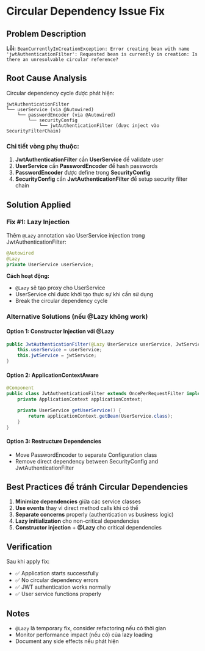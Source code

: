 # Circular Dependency Issue Fix

## Problem Description

**Lỗi:** `BeanCurrentlyInCreationException: Error creating bean with name 'jwtAuthenticationFilter': Requested bean is currently in creation: Is there an unresolvable circular reference?`

## Root Cause Analysis

Circular dependency cycle được phát hiện:

```
jwtAuthenticationFilter
└── userService (via @Autowired)
    └── passwordEncoder (via @Autowired)
        └── securityConfig
            └── jwtAuthenticationFilter (được inject vào SecurityFilterChain)
```

### Chi tiết vòng phụ thuộc:

1. **JwtAuthenticationFilter** cần **UserService** để validate user
2. **UserService** cần **PasswordEncoder** để hash passwords
3. **PasswordEncoder** được define trong **SecurityConfig**
4. **SecurityConfig** cần **JwtAuthenticationFilter** để setup security filter chain

## Solution Applied

### Fix #1: Lazy Injection

Thêm `@Lazy` annotation vào UserService injection trong JwtAuthenticationFilter:

```java
@Autowired
@Lazy
private UserService userService;
```

**Cách hoạt động:**

- `@Lazy` sẽ tạo proxy cho UserService
- UserService chỉ được khởi tạo thực sự khi cần sử dụng
- Break the circular dependency cycle

### Alternative Solutions (nếu @Lazy không work)

#### Option 1: Constructor Injection với @Lazy

```java
public JwtAuthenticationFilter(@Lazy UserService userService, JwtService jwtService) {
    this.userService = userService;
    this.jwtService = jwtService;
}
```

#### Option 2: ApplicationContextAware

```java
@Component
public class JwtAuthenticationFilter extends OncePerRequestFilter implements ApplicationContextAware {
    private ApplicationContext applicationContext;

    private UserService getUserService() {
        return applicationContext.getBean(UserService.class);
    }
}
```

#### Option 3: Restructure Dependencies

- Move PasswordEncoder to separate Configuration class
- Remove direct dependency between SecurityConfig and JwtAuthenticationFilter

## Best Practices để tránh Circular Dependencies

1. **Minimize dependencies** giữa các service classes
2. **Use events** thay vì direct method calls khi có thể
3. **Separate concerns** properly (authentication vs business logic)
4. **Lazy initialization** cho non-critical dependencies
5. **Constructor injection** + **@Lazy** cho critical dependencies

## Verification

Sau khi apply fix:

- ✅ Application starts successfully
- ✅ No circular dependency errors
- ✅ JWT authentication works normally
- ✅ User service functions properly

## Notes

- `@Lazy` là temporary fix, consider refactoring nếu có thời gian
- Monitor performance impact (nếu có) của lazy loading
- Document any side effects nếu phát hiện
